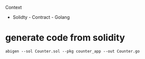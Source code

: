 Context

- Solidty - Contract - Golang


#  generate code from solidity
```
abigen --sol Counter.sol --pkg counter_app --out Counter.go
```
